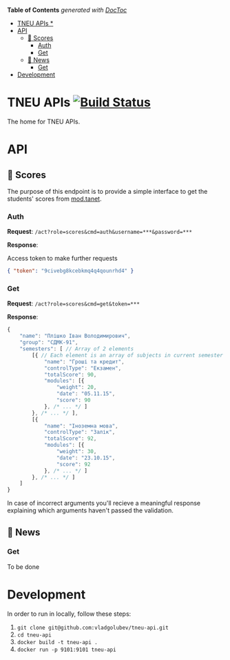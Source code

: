 <!-- START doctoc generated TOC please keep comment here to allow auto update -->
<!-- DON'T EDIT THIS SECTION, INSTEAD RE-RUN doctoc TO UPDATE -->
**Table of Contents**  *generated with [DocToc](https://github.com/thlorenz/doctoc)*

- [TNEU APIs *](#tneu-apis-)
- [API](#api)
  - [:100: Scores](#100-scores)
    - [Auth](#auth)
    - [Get](#get)
  - [:newspaper: News](#newspaper-news)
    - [Get](#get-1)
- [Development](#development)

<!-- END doctoc generated TOC please keep comment here to allow auto update -->

# TNEU APIs [![Build Status](https://travis-ci.org/vladgolubev/tneu-api.svg?branch=master)](https://travis-ci.org/vladgolubev/tneu-api)
The home for TNEU APIs.

# API
## :100: Scores

The purpose of this endpoint is to provide a simple interface to get the students' scores from [mod.tanet](http://mod.tanet.edu.te.ua).

### Auth

__Request__: `/act?role=scores&cmd=auth&username=***&password=***`

__Response__:

Access token to make further requests
```json
{ "token": "9civebg8kcebkmq4q4qounrhd4" }
```

### Get

__Request__: `/act?role=scores&cmd=get&token=***`

__Response__:

```javascript
{
    "name": "Плішко Іван Володимирович",
    "group": "СДМК-91",
    "semesters": [ // Array of 2 elements
        [{ // Each element is an array of subjects in current semester
            "name": "Гроші та кредит",
            "controlType": "Екзамен",
            "totalScore": 90,
            "modules": [{
                "weight": 20,
                "date": "05.11.15",
                "score": 90
            }, /* ... */ ]
        }, /* ... */ ],
        [{
            "name": "Іноземна мова",
            "controlType": "Залік",
            "totalScore": 92,
            "modules": [{
                "weight": 30,
                "date": "23.10.15",
                "score": 92
            }, /* ... */ ]
        }, /* ... */ ]
    ]
}
```

In case of incorrect arguments you'll recieve a meaningful response explaining which arguments haven't passed the validation.

## :newspaper: News
### Get

To be done

# Development

In order to run in locally, follow these steps:

1. `git clone git@github.com:vladgolubev/tneu-api.git`
2. `cd tneu-api`
3. `docker build -t tneu-api .`
4. `docker run -p 9101:9101 tneu-api`
